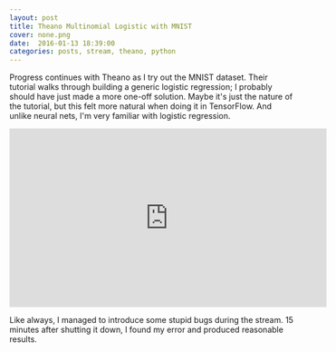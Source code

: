 ```yaml
---
layout: post
title: Theano Multinomial Logistic with MNIST
cover: none.png
date:  2016-01-13 18:39:00 
categories: posts, stream, theano, python
---
```


Progress continues with Theano as I try out the MNIST dataset.  Their tutorial walks through building a generic logistic regression; I probably should have just made a more one-off solution.  Maybe it's just the nature of the tutorial, but this felt more natural when doing it in TensorFlow.  And unlike neural nets, I'm very familiar with logistic regression.

<iframe width="560" height="315" src="https://www.youtube.com/embed/NZFYt_X1bl8" frameborder="0"> </iframe>

Like always, I managed to introduce some stupid bugs during the stream.  15 minutes after shutting it down, I found my error and produced reasonable results.
